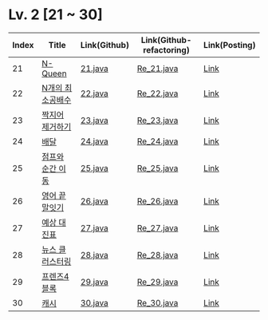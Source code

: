 # Lv. 2 \[21 ~ 30]

| Index | Title | Link(Github) | Link(Github-refactoring) | Link(Posting) |
|----|----|----|----|----|
| 21 | [N-Queen](https://school.programmers.co.kr/learn/courses/30/lessons/12952) | [21.java](https://github.com/2384320/Programmers-Algorithm/blob/main/Lv.2/21~30/21.java) | [Re_21.java]() | [Link](https://swift-badge-161.notion.site/Lv-2-021-N-Queen-2566e9230b2a48a1969bc5b136a4ead3) |
| 22 | [N개의 최소공배수](https://school.programmers.co.kr/learn/courses/30/lessons/12953) | [22.java](https://github.com/2384320/Programmers-Algorithm/blob/main/Lv.2/21~30/22.java) | [Re_22.java]() | [Link](https://swift-badge-161.notion.site/Lv-2-022-N-2fc31b4de38b4adbbb12c9d69b749234) |
| 23 | [짝지어 제거하기](https://school.programmers.co.kr/learn/courses/30/lessons/12973) | [23.java](https://github.com/2384320/Programmers-Algorithm/blob/main/Lv.2/21~30/23.java) | [Re_23.java]() | [Link](https://swift-badge-161.notion.site/Lv-2-023-42dab18b54dc47fb9dcae25466afd645) |
| 24 | [배달](https://school.programmers.co.kr/learn/courses/30/lessons/12978) | [24.java](https://github.com/2384320/Programmers-Algorithm/blob/main/Lv.2/21~30/24.java) | [Re_24.java]() | [Link](https://swift-badge-161.notion.site/Lv-2-024-a981a6b7be194b1c90dc393793738b4c) |
| 25 | [점프와 순간 이동](https://school.programmers.co.kr/learn/courses/30/lessons/12980) | [25.java](https://github.com/2384320/Programmers-Algorithm/blob/main/Lv.2/21~30/25.java) | [Re_25.java]() | [Link](https://swift-badge-161.notion.site/Lv-2-025-e364c14d56fb4b05a3a95ee258c147d6) |
| 26 | [영어 끝말잇기](https://school.programmers.co.kr/learn/courses/30/lessons/12981) | [26.java](https://github.com/2384320/Programmers-Algorithm/blob/main/Lv.2/21~30/26.java) | [Re_26.java]() | [Link](https://swift-badge-161.notion.site/Lv-2-026-4b460edd5d564277b42e25c29c594b87) |
| 27 | [예상 대진표](https://school.programmers.co.kr/learn/courses/30/lessons/12985) | [27.java](https://github.com/2384320/Programmers-Algorithm/blob/main/Lv.2/21~30/27.java) | [Re_27.java]() | [Link](https://swift-badge-161.notion.site/Lv-2-027-53a20bf466094acf9da38ff074bf744b) |
| 28 | [뉴스 클러스터링](https://school.programmers.co.kr/learn/courses/30/lessons/17677) | [28.java](https://github.com/2384320/Programmers-Algorithm/blob/main/Lv.2/21~30/28.java) | [Re_28.java]() | [Link](https://swift-badge-161.notion.site/Lv-2-028-654b251b8efc4537a8fe2c75c7b0cbcf) |
| 29 | [프렌즈4블록](https://school.programmers.co.kr/learn/courses/30/lessons/17679) | [29.java](https://github.com/2384320/Programmers-Algorithm/blob/main/Lv.2/21~30/29.java) | [Re_29.java]() | [Link](https://swift-badge-161.notion.site/Lv-2-029-4-a6fef09c4d1e4101b15f7132ab5a11ef) |
| 30 | [캐시](https://school.programmers.co.kr/learn/courses/30/lessons/17680) | [30.java](https://github.com/2384320/Programmers-Algorithm/blob/main/Lv.2/21~30/30.java) | [Re_30.java]() | [Link]() |
